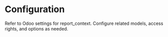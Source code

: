 # Configuration

Refer to Odoo settings for report_context. Configure related models, access rights, and options as needed.
